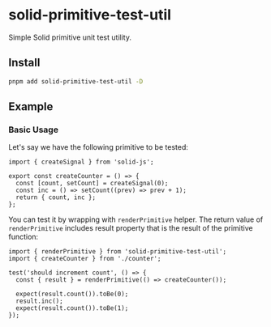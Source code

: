 # solid-primitive-test-util

Simple Solid primitive unit test utility.

## Install

```bash
pnpm add solid-primitive-test-util -D
```

## Example

### Basic Usage

Let's say we have the following primitive to be tested:

```tsx
import { createSignal } from 'solid-js';

export const createCounter = () => {
  const [count, setCount] = createSignal(0);
  const inc = () => setCount((prev) => prev + 1);
  return { count, inc };
};
```

You can test it by wrapping with `renderPrimitive` helper. The return value of `renderPrimitive` includes result property that is the result of the primitive function:

```tsx
import { renderPrimitive } from 'solid-primitive-test-util';
import { createCounter } from './counter';

test('should increment count', () => {
  const { result } = renderPrimitive(() => createCounter());

  expect(result.count()).toBe(0);
  result.inc();
  expect(result.count()).toBe(1);
});
```
